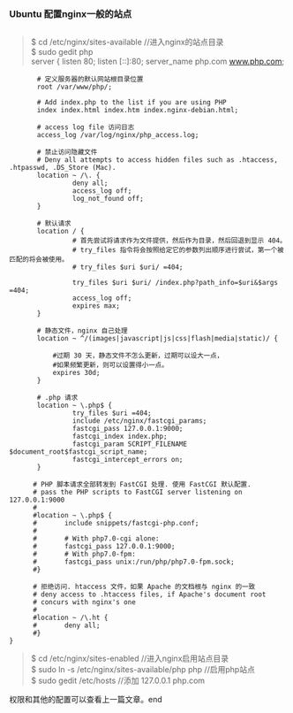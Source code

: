 ### Ubuntu 配置nginx一般的站点
##
>$ cd /etc/nginx/sites-available //进入nginx的站点目录    
>$ sudo gedit php   
    server {
           listen 80;
           listen [::]:80;
           server_name php.com www.php.com;
    
           # 定义服务器的默认网站根目录位置
           root /var/www/php/;
           
           # Add index.php to the list if you are using PHP
           index index.html index.htm index.nginx-debian.html;
    
           # access log file 访问日志
           access_log /var/log/nginx/php_access.log;
           
           # 禁止访问隐藏文件
           # Deny all attempts to access hidden files such as .htaccess, .htpasswd, .DS_Store (Mac).
           location ~ /\. {
                    deny all;
                    access_log off;
                    log_not_found off;
           }
        
           # 默认请求
           location / {
                    # 首先尝试将请求作为文件提供，然后作为目录，然后回退到显示 404。
                    # try_files 指令将会按照给定它的参数列出顺序进行尝试，第一个被匹配的将会被使用。
                    # try_files $uri $uri/ =404;
          
                    try_files $uri $uri/ /index.php?path_info=$uri&$args =404;
                    access_log off;
                    expires max;
           }
        
           # 静态文件，nginx 自己处理
           location ~ ^/(images|javascript|js|css|flash|media|static)/ {
                
               #过期 30 天，静态文件不怎么更新，过期可以设大一点，
               #如果频繁更新，则可以设置得小一点。
               expires 30d;
           }
        
           # .php 请求
           location ~ \.php$ {
                    try_files $uri =404;
                    include /etc/nginx/fastcgi_params;
                    fastcgi_pass 127.0.0.1:9000;
                    fastcgi_index index.php;
                    fastcgi_param SCRIPT_FILENAME $document_root$fastcgi_script_name;
                    fastcgi_intercept_errors on;
           }
        
          # PHP 脚本请求全部转发到 FastCGI 处理. 使用 FastCGI 默认配置.
          # pass the PHP scripts to FastCGI server listening on 127.0.0.1:9000
          #
          #location ~ \.php$ {
          #       include snippets/fastcgi-php.conf;
          #
          #       # With php7.0-cgi alone:
          #       fastcgi_pass 127.0.0.1:9000;
          #       # With php7.0-fpm:
          #       fastcgi_pass unix:/run/php/php7.0-fpm.sock;
          #}
          
          # 拒绝访问. htaccess 文件，如果 Apache 的文档根与 nginx 的一致
          # deny access to .htaccess files, if Apache's document root
          # concurs with nginx's one
          #
          #location ~ /\.ht {
          #       deny all;
          #}
    }
>$ cd /etc/nginx/sites-enabled //进入nginx启用站点目录  
>$ sudo ln -s /etc/nginx/sites-available/php php //启用php站点    
>$ sudo gedit /etc/hosts //添加 127.0.0.1 php.com

权限和其他的配置可以查看上一篇文章。end